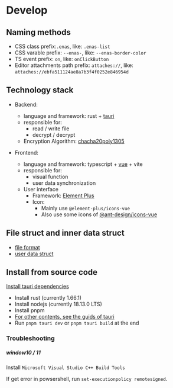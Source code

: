 # Develop

## Naming methods

- CSS class prefix:`.enas`, like: `.enas-list`
- CSS varable prefix: `--enas-`, like: `--enas-border-color` 
- TS event prefix: `on`, like: `onClickButton`
- Editor attachments path prefix: `attaches://`, like: `attaches://ebfa511124ae8a7b3f4f0252e846954d`

## Technology stack

- Backend: 
  - language and framework: rust + [tauri](https://tauri.app)
  - responsible for:
    - read / write file
    - decrypt / decrypt
  - Encryption Algorithm: [chacha20poly1305](https://crates.io/crates/chacha20poly1305)

- Frontend: 
  - language and framework: typescript + [vue](https://vuejs.org) + vite
  - responsible for:    
    - visual function
    - user data synchronization
  - User interface
    - Framework: [Element Plus](https://element-plus.org)
    - Icon: 
      - Mainly use `@element-plus/icons-vue` 
      - Also use some icons of [@ant-design/icons-vue](https://ant.design/components/icon#list-of-icons)

## File struct and inner data struct
- [file format](./file_format.md)
- [user data struct](./user_data_struct.md)

## Install from source code

[Install tauri dependencies](https://tauri.app/v1/guides/getting-started/prerequisites)

- Install rust (currently 1.66.1)
- Install nodejs (currently 18.13.0 LTS)
- Install pnpm
- [For other contents, see the guids of tauri](https://tauri.app/v1/guides/getting-started/prerequisites)
- Run `pnpm tauri dev` or `pnpm tauri build` at the end

### Troubleshooting
##### window10 / 11
Install `Microsoft Visual Studio C++ Build Tools`

If get error in powsershell, run `set-executionpolicy remotesigned`.
